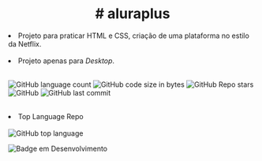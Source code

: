 

<h1 align="center"># aluraplus</h1>

<li> Projeto para praticar HTML e CSS, criação de uma plataforma no estilo da Netflix.</li> <br />

<li> Projeto apenas para <em>Desktop</em>.</li> <br />

<img alt="GitHub language count" src="https://img.shields.io/github/languages/count/jonatanalbernaz/aluraplus?color=fff&style=social"> <img alt="GitHub code size in bytes" src="https://img.shields.io/github/languages/code-size/jonatanalbernaz/aluraplus?color=fff&style=social"> <img alt="GitHub Repo stars" src="https://img.shields.io/github/stars/jonatanalbernaz/aluraplus?style=social"> <img alt="GitHub" src="https://img.shields.io/github/license/jonatanalbernaz/aluraplus"> <img alt="GitHub last commit" src="https://img.shields.io/github/last-commit/jonatanalbernaz/aluraplus"><br /><br /> 
<li>Top Language Repo</li> <br />
<img alt="GitHub top language" src="https://img.shields.io/github/languages/top/jonatanalbernaz/aluraplus?color=ec6231&label=HTML&logo=html5&style=flat-square"> <br />


![Badge em Desenvolvimento](http://img.shields.io/static/v1?label=STATUS&message=%20CONCLUÍDOO&color=GREEN&style=for-the-badge) <br />
